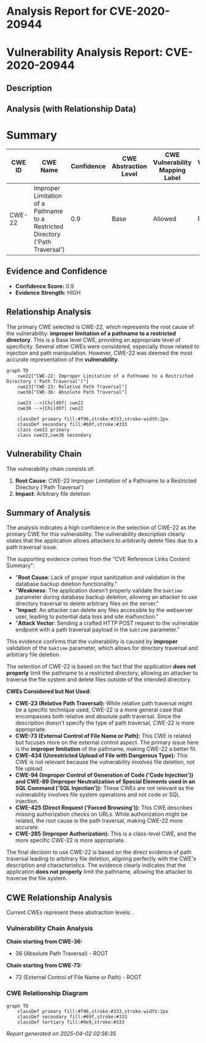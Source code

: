 # Analysis Report for CVE-2020-20944

# Vulnerability Analysis Report: CVE-2020-20944

## Description



## Analysis (with Relationship Data)

# Summary
| CWE ID | CWE Name | Confidence | CWE Abstraction Level | CWE Vulnerability Mapping Label | CWE-Vulnerability Mapping Notes |
|---|---|---|---|---|---|
| CWE-22 | Improper Limitation of a Pathname to a Restricted Directory ('Path Traversal') | 0.9 | Base | Allowed | Primary CWE |

## Evidence and Confidence

*   **Confidence Score:** 0.9
*   **Evidence Strength:** HIGH

## Relationship Analysis
The primary CWE selected is CWE-22, which represents the root cause of the vulnerability: **improper limitation of a pathname to a restricted directory**. This is a Base level CWE, providing an appropriate level of specificity. Several other CWEs were considered, especially those related to injection and path manipulation. However, CWE-22 was deemed the most accurate representation of the **vulnerability**.

```mermaid
graph TD
    cwe22["CWE-22: Improper Limitation of a Pathname to a Restricted Directory ('Path Traversal')"]
    cwe23["CWE-23: Relative Path Traversal"]
    cwe36["CWE-36: Absolute Path Traversal"]

    cwe23 -->|ChildOf| cwe22
    cwe36 -->|ChildOf| cwe22

    classDef primary fill:#f96,stroke:#333,stroke-width:2px
    classDef secondary fill:#69f,stroke:#333
    class cwe22 primary
    class cwe23,cwe36 secondary
```

## Vulnerability Chain
The vulnerability chain consists of:
1.  **Root Cause**: CWE-22 Improper Limitation of a Pathname to a Restricted Directory ('Path Traversal')
2.  **Impact**: Arbitrary file deletion

## Summary of Analysis
The analysis indicates a high confidence in the selection of CWE-22 as the primary CWE for this vulnerability. The vulnerability description clearly states that the application allows attackers to arbitrarily delete files due to a path traversal issue.

The supporting evidence comes from the "CVE Reference Links Content Summary":
*   "**Root Cause**: Lack of proper input sanitization and validation in the database backup deletion functionality."
*   "**Weakness**: The application doesn't properly validate the `baktime` parameter during database backup deletion, allowing an attacker to use directory traversal to delete arbitrary files on the server."
*   "**Impact**: An attacker can delete any files accessible by the webserver user, leading to potential data loss and site malfunction."
*   "**Attack Vector**: Sending a crafted HTTP POST request to the vulnerable endpoint with a path traversal payload in the `baktime` parameter."

This evidence confirms that the vulnerability is caused by **improper** validation of the `baktime` parameter, which allows for directory traversal and arbitrary file deletion.

The selection of CWE-22 is based on the fact that the application **does not properly** limit the pathname to a restricted directory, allowing an attacker to traverse the file system and delete files outside of the intended directory.

**CWEs Considered but Not Used:**

*   **CWE-23 (Relative Path Traversal):** While relative path traversal might be a specific technique used, CWE-22 is a more general case that encompasses both relative and absolute path traversal. Since the description doesn't specify the type of path traversal, CWE-22 is more appropriate.
*   **CWE-73 (External Control of File Name or Path):** This CWE is related but focuses more on the external control aspect. The primary issue here is the **improper limitation** of the pathname, making CWE-22 a better fit.
*   **CWE-434 (Unrestricted Upload of File with Dangerous Type):** This CWE is not relevant because the vulnerability involves file deletion, not file upload.
*   **CWE-94 (Improper Control of Generation of Code ('Code Injection')) and CWE-89 (Improper Neutralization of Special Elements used in an SQL Command ('SQL Injection')):** These CWEs are not relevant as the vulnerability involves file system operations and not code or SQL injection.
*   **CWE-425 (Direct Request ('Forced Browsing')):** This CWE describes missing authorization checks on URLs. While authorization might be related, the root cause is the path traversal, making CWE-22 more accurate.
*   **CWE-285 (Improper Authorization):** This is a class-level CWE, and the more specific CWE-22 is more appropriate.

The final decision to use CWE-22 is based on the direct evidence of path traversal leading to arbitrary file deletion, aligning perfectly with the CWE's description and characteristics. The evidence clearly indicates that the application **does not properly** limit the pathname, allowing the attacker to traverse the file system.


## CWE Relationship Analysis

Current CWEs represent these abstraction levels: .


### Vulnerability Chain Analysis

**Chain starting from CWE-36:**
- 36 (Absolute Path Traversal) - ROOT


**Chain starting from CWE-73:**
- 73 (External Control of File Name or Path) - ROOT



### CWE Relationship Diagram

```mermaid
graph TD
    classDef primary fill:#f96,stroke:#333,stroke-width:2px
    classDef secondary fill:#69f,stroke:#333
    classDef tertiary fill:#9e9,stroke:#333
```



*Report generated on 2025-04-02 02:56:35*
